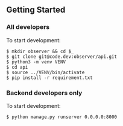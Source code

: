 ## Getting Started

### All developers

To start development:

```shell
$ mkdir observer && cd $_
$ git clone git@code.dev:observer/api.git
$ python3 -m venv VENV
$ cd api
$ source ../VENV/bin/activate
$ pip install -r requirement.txt 
```

### Backend developers only

To start development:

```shell
$ python manage.py runserver 0.0.0.0:8000
```
